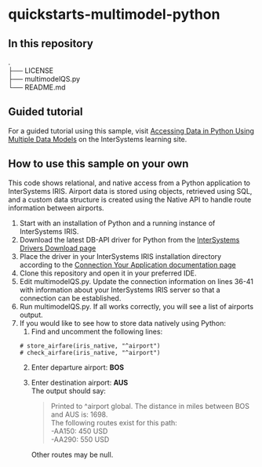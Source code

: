 # quickstarts-multimodel-python

## In this repository
.  
├── LICENSE  
├── multimodelQS.py  
└── README.md  

## Guided tutorial
For a guided tutorial using this sample, visit [Accessing Data in Python Using Multiple Data Models](https://learning.intersystems.com/course/view.php?name=PythonMultiModel) on the InterSystems learning site. 

## How to use this sample on your own
This code shows relational, and native access from a Python application to InterSystems IRIS. Airport data is stored using objects, retrieved using SQL, and a custom data structure is created using the Native API to handle route information between airports.

1. Start with an installation of Python and a running instance of InterSystems IRIS.
2. Download the latest DB-API driver for Python from the [InterSystems Drivers Download page](https://intersystems-community.github.io/iris-driver-distribution/)
3. Place the driver in your InterSystems IRIS installation directory according to the [Connection Your Application documentation page](https://docs.intersystems.com/components/csp/docbook/DocBook.UI.Page.cls?KEY=ADRIVE#ADRIVE_python)
4. Clone this repository and open it in your preferred IDE.
5. Edit multimodelQS.py. Update the connection information on lines 36-41 with information about your InterSystems IRIS server so that a connection can be established.
6. Run multimodelQS.py. If all works correctly, you will see a list of airports output. 
7. If you would like to see how to store data natively using Python:
    1. Find and uncomment the following lines:  
    ```
    # store_airfare(iris_native, "^airport")  
    # check_airfare(iris_native, "^airport")  
    ```
    2. Enter departure airport: **BOS**  
    3. Enter destination airport: **AUS**  
    The output should say:  
        >Printed to ^airport global. The distance in miles between BOS and AUS is: 1698.  
        >The following routes exist for this path:  
        >  -AA150: 450 USD  
        >  -AA290: 550 USD  
    
        Other routes may be null.